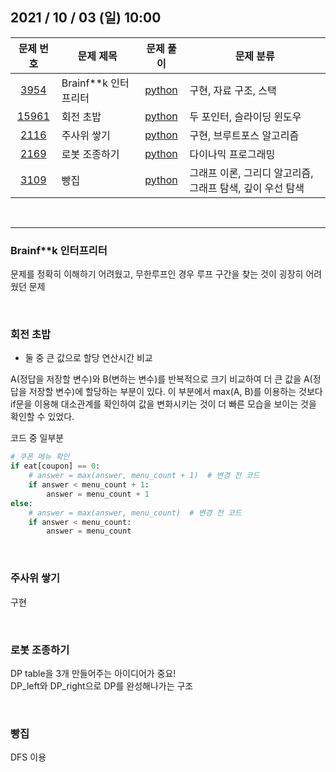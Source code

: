 ## 2021 / 10 / 03 (일) 10:00

|문제 번호|문제 제목|문제 풀이|문제 분류|
|:---:|---|:---:|---|
|[3954](https://www.acmicpc.net/problem/3954)|Brainf**k 인터프리터|[python](3954.py)|구현, 자료 구조, 스택|
|[15961](https://www.acmicpc.net/problem/15961)|회전 초밥|[python](15961.py)|두 포인터, 슬라이딩 윈도우|
|[2116](https://www.acmicpc.net/problem/2116)|주사위 쌓기|[python](2116.py)|구현, 브루트포스 알고리즘|
|[2169](https://www.acmicpc.net/problem/2169)|로봇 조종하기|[python](2169.py)|다이나믹 프로그래밍|
|[3109](https://www.acmicpc.net/problem/3109)|빵집|[python](3109-2.py)|그래프 이론, 그리디 알고리즘, 그래프 탐색, 깊이 우선 탐색|

<br>

---

### Brainf**k 인터프리터

문제를 정확히 이해하기 어려웠고, 무한루프인 경우 루프 구간을 찾는 것이 굉장히 어려웠던 문제

<br>

### 회전 초밥

- 둘 중 큰 값으로 할당 연산시간 비교

A(정답을 저장할 변수)와 B(변하는 변수)를 반복적으로 크기 비교하여 더 큰 값을 A(정답을 저장할 변수)에 할당하는 부분이 있다. 이 부분에서 max(A, B)를 이용하는 것보다 if문을 이용해 대소관계를 확인하여 값을 변화시키는 것이 더 빠른 모습을 보이는 것을 확인할 수 있었다.

코드 중 일부분
```python
# 쿠폰 메뉴 확인
if eat[coupon] == 0:
    # answer = max(answer, menu_count + 1)  # 변경 전 코드
    if answer < menu_count + 1:
        answer = menu_count + 1
else:
    # answer = max(answer, menu_count)  # 변경 전 코드
    if answer < menu_count:
        answer = menu_count
```

<br>

### 주사위 쌓기

구현

<br>

### 로봇 조종하기

DP table을 3개 만들어주는 아이디어가 중요!<br>
DP_left와 DP_right으로 DP를 완성해나가는 구조

<br>

### 빵집

DFS 이용

<br>